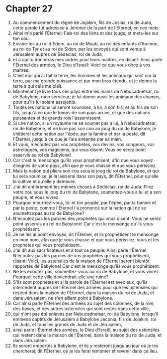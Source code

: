 # Chapter 27

1. Au commencement du règne de Jojakim, fils de Josias, roi de Juda, cette parole fut adressée à Jérémie de la part de l'Éternel, en ces mots:
2. Ainsi m'a parlé l'Éternel: Fais-toi des liens et des jougs, et mets-les sur ton cou.
3. Envoie-les au roi d'Édom, au roi de Moab, au roi des enfants d'Ammon, au roi de Tyr et au roi de Sidon, par les envoyés qui sont venus à Jérusalem auprès de Sédécias, roi de Juda,
4. et à qui tu donneras mes ordres pour leurs maîtres, en disant: Ainsi parle l'Éternel des armées, le Dieu d'Israël: Voici ce que vous direz à vos maîtres:
5. C'est moi qui ai fait la terre, les hommes et les animaux qui sont sur la terre, par ma grande puissance et par mon bras étendu, et je donne la terre à qui cela me plaît.
6. Maintenant je livre tous ces pays entre les mains de Nebucadnetsar, roi de Babylone, mon serviteur; je lui donne aussi les animaux des champs, pour qu'ils lui soient assujettis.
7. Toutes les nations lui seront soumises, à lui, à son fils, et au fils de son fils, jusqu'à ce que le temps de son pays arrive, et que des nations puissantes et de grands rois l'asservissent.
8. Si une nation, si un royaume ne se soumet pas à lui, à Nebucadnetsar, roi de Babylone, et ne livre pas son cou au joug du roi de Babylone, je châtierai cette nation par l'épée, par la famine et par la peste, dit l'Éternel, jusqu'à ce que je l'aie anéantie par sa main.
9. Et vous, n'écoutez pas vos prophètes, vos devins, vos songeurs, vos astrologues, vos magiciens, qui vous disent: Vous ne serez point asservis au roi de Babylone!
10. Car c'est le mensonge qu'ils vous prophétisent, afin que vous soyez éloignés de votre pays, afin que je vous chasse et que vous périssiez.
11. Mais la nation qui pliera son cou sous le joug du roi de Babylone, et qui lui sera soumise, je la laisserai dans son pays, dit l'Éternel, pour qu'elle le cultive et qu'elle y demeure.
12. J'ai dit entièrement les mêmes choses à Sédécias, roi de Juda: Pliez votre cou sous le joug du roi de Babylone, soumettez-vous à lui et à son peuple, et vous vivrez.
13. Pourquoi mourriez-vous, toi et ton peuple, par l'épée, par la famine et par la peste, comme l'Éternel l'a prononcé sur la nation qui ne se soumettra pas au roi de Babylone?
14. N'écoutez pas les paroles des prophètes qui vous disent: Vous ne serez point asservis au roi de Babylone! Car c'est le mensonge qu'ils vous prophétisent.
15. Je ne les ai point envoyés, dit l'Éternel, et ils prophétisent le mensonge en mon nom, afin que je vous chasse et que vous périssiez, vous et les prophètes qui vous prophétisent.
16. J'ai dit aux sacrificateurs et à tout ce peuple: Ainsi parle l'Éternel: N'écoutez pas les paroles de vos prophètes qui vous prophétisent, disant: Voici, les ustensiles de la maison de l'Éternel seront bientôt rapportés de Babylone! Car c'est le mensonge qu'ils vous prophétisent.
17. Ne les écoutez pas, soumettez-vous au roi de Babylone, et vous vivrez. Pourquoi cette ville deviendrait-elle une ruine?
18. S'ils sont prophètes et si la parole de l'Éternel est avec eux, qu'ils intercèdent auprès de l'Éternel des armées pour que les ustensiles qui restent dans la maison de l'Éternel, dans la maison du roi de Juda, et dans Jérusalem, ne s'en aillent point à Babylone.
19. Car ainsi parle l'Éternel des armées au sujet des colonnes, de la mer, des bases, et des autres ustensiles qui sont restés dans cette ville,
20. qui n'ont pas été enlevés par Nebucadnetsar, roi de Babylone, lorsqu'il emmena captifs de Jérusalem à Babylone Jeconia, fils de Jojakim, roi de Juda, et tous les grands de Juda et de Jérusalem,
21. ainsi parle l'Éternel des armées, le Dieu d'Israël, au sujet des ustensiles qui restent dans la maison de l'Éternel, dans la maison du roi de Juda, et dans Jérusalem:
22. Ils seront emportés à Babylone, et ils y resteront jusqu'au jour où je les chercherai, dit l'Éternel, où je les ferai remonter et revenir dans ce lieu.


